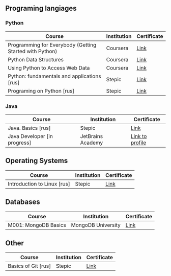 ## Programing langiages

### Python

| Course | Institution | Certificate |
| --- | --- | --- |
| Programming for Everybody (Getting Started with Python) |  Coursera | [Link](https://www.coursera.org/account/accomplishments/certificate/3LHRGZ2B4Z5B) |
| Python Data Structures |  Coursera | [Link](https://www.coursera.org/account/accomplishments/certificate/RJP79U54W4NY) |
| Using Python to Access Web Data |  Coursera | [Link](https://www.coursera.org/account/accomplishments/certificate/2DA9NQLTXQWN) |
|Python: fundamentals and applications [rus]|Stepic|[Link](https://stepik.org/cert/35420)|
|Programing on Python [rus]|Stepic|[Link](https://stepik.org/cert/25845)|

### Java

| Course | Institution | Certificate |
| --- | --- | --- |
|Java. Basics [rus]|Stepic|[Link](https://stepik.org/cert/163153)|
|Java Developer [in progress]| JetBrains Academy|[Link to profile](https://hyperskill.org/profile/92085)|


## Operating Systems

| Course | Institution | Certificate |
| --- | --- | --- |
|Introduction to Linux [rus]|Stepic|[Link](https://stepik.org/cert/48194)|


## Databases

| Course | Institution | Certificate |
| --- | --- | --- |
|M001: MongoDB Basics| MongoDB University |[Link](http://university.mongodb.com/course_completion/af0fe8b5-c429-4e5b-903a-baa0bff1)|


## Other


| Course | Institution | Certificate |
| --- | --- | --- |
|Basics of Git [rus]|Stepic|[Link](https://stepik.org/cert/110020)|
